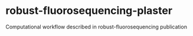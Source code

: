 # robust-fluorosequencing-plaster
Computational workflow described in robust-fluorosequencing publication
